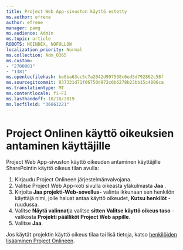 ```yaml
---
title: Project Web App-sivuston käyttö estetty
ms.author: efrene
author: efrene
manager: pamg
ms.audience: Admin
ms.topic: article
ROBOTS: NOINDEX, NOFOLLOW
localization_priority: Normal
ms.collection: Adm_O365
ms.custom:
- "2700001"
- "1381"
ms.openlocfilehash: be8ba63cc5c7a2042d997598c6ed5d792862c58f
ms.sourcegitcommit: 037331d71f06750d972c0b6278b23bb15c4806ca
ms.translationtype: MT
ms.contentlocale: fi-FI
ms.lasthandoff: 10/18/2019
ms.locfileid: "36661221"
---
```

# <a name="give-users-permissions-in-project-online"></a>Project Onlinen käyttö oikeuksien antaminen käyttäjille

Project Web App-sivuston käyttö oikeuden antaminen käyttäjille SharePointin käyttö oikeus tilan avulla:

1. Kirjaudu Project Onlineen järjestelmänvalvojana.
2. Valitse Project Web App-koti sivulla oikeasta yläkulmasta **Jaa** .
3. Kirjoita **Jaa projekti-Web-sovellus-** valinta ikkunaan sen henkilön käyttäjä nimi, jolle haluat antaa käyttö oikeudet, **Kutsu henkilöt** -ruudussa.
4. Valitse **Näytä valinnat**ja valitse **sitten Valitse käyttö oikeus taso** -valikosta **Projekti päälliköt Project Web appille**.
5. Valitse **Jaa**.

Jos käytät projektin käyttö oikeus tilaa tai lisä tietoja, katso [henkilöiden lisääminen Project Onlineen](https://docs.microsoft.com/projectonline/step-2-add-people-to-project-online).
